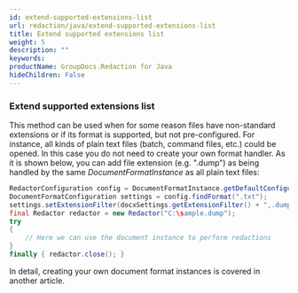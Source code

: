 ```yaml
---
id: extend-supported-extensions-list
url: redaction/java/extend-supported-extensions-list
title: Extend supported extensions list
weight: 5
description: ""
keywords: 
productName: GroupDocs.Redaction for Java
hideChildren: False
---
```

### Extend supported extensions list

This method can be used when for some reason files have non-standard extensions or if its format is supported, but not pre-configured. For instance, all kinds of plain text files (batch, command files, etc.) could be opened. In this case you do not need to create your own format handler. As it is shown below, you can add file extension (e.g. ".dump") as being handled by the same *DocumentFormatInstance* as all plain text files:



```java
RedactorConfiguration config = DocumentFormatInstance.getDefaultConfiguration();
DocumentFormatConfiguration settings = config.findFormat(".txt");
settings.setExtensionFilter(docxSettings.getExtensionFilter() + ",.dump");
final Redactor redactor = new Redactor("C:\sample.dump");
try 
{
    // Here we can use the document instance to perform redactions
}
finally { redactor.close(); }
```

In detail, creating your own document format instances is covered in another article.
